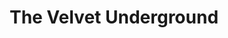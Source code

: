 ---
title: "The Velvet Underground"
summary: "The Velvet Underground was an American rock band formed in New York City in 1964. It originally comprised singer and guitarist Lou Reed, multi-instrumentalist John Cale, guitarist Sterling Morrison, and drummer Angus MacLise. MacLise was replaced by Moe Tucker in 1965, who played on most of the band's recordings. Though their integration of rock and the avant-garde achieved little commercial success, they became one of the most influential bands in rock, underground, experimental, and alternative music. Their provocative subject matter, musical experiments, and nihilistic attitude was also influential in the development of punk rock and new wave music.The group performed under several names before settling on the Velvet Underground in 1965, taken from the title of a book on sadomasochism. In 1966, the pop artist Andy Warhol became their manager. They served as the house band at Warhol's studio, the Factory, and his traveling multimedia show, the Exploding Plastic Inevitable, from 1966 to 1967. Their debut album, The Velvet Underground & Nico, featuring the German singer and model Nico, was released in 1967 to critical indifference and poor sales but later drew acclaim. They released three more albums, White Light/White Heat , The Velvet Underground , and Loaded , with Doug Yule replacing Cale for the final two. None performed to the expectations of record labels or Reed, the band's leader.
In the early 1970s, all but Yule left the band. Yule led an abortive UK tour in 1973, and released a final album under the Velvet Underground name, Squeeze , recorded mostly by Yule with session musicians. The members collaborated on each other's solo work throughout the 1970s and 1980s, and a retrospective \"rarities\" album, VU, was released in 1985. Reed, Cale, Tucker and Morrison reunited for a series of well-received shows in 1993, and released a live album from the tour, Live MCMXCIII.
After Morrison's death in 1995, the remaining members played a final performance at their Rock and Roll Hall of Fame induction in 1996. Reed died in 2013. In 2004, the Velvet Underground were ranked number 19 on Rolling Stone's list of the \"100 Greatest Artists of All Time\". The New York Times wrote that the Velvet Underground was \"arguably the most influential American rock band of our time\"."
image: "the-velvet-underground.jpg"
apple_music_artist_url: "https://music.apple.com/gb/artist/the-velvet-underground/136829"
wikipedia_url: "https://en.wikipedia.org/wiki/The_Velvet_Underground"
---